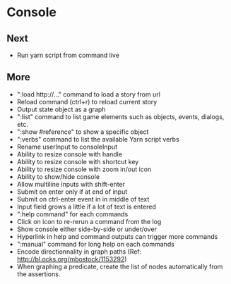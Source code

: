 
# Console

## Next

- Run yarn script from command live

## More

- ":load http://..." command to load a story from url
- Reload command (ctrl+r) to reload current story
- Output state object as a graph
- ":list" command to list game elements such as objects, events, dialogs, etc.
- ":show #reference" to show a specific object
- ":verbs" command to list the available Yarn script verbs
- Rename userInput to consoleInput
- Ability to resize console with handle
- Ability to resize console with shortcut key
- Ability to resize console with zoom in/out icon
- Ability to show/hide console
- Allow multiline inputs with shift-enter
- Submit on enter only if at end of input
- Submit on ctrl-enter event in in middle of text
- Input field grows a little if a lot of text is entered
- ":help command" for each commands
- Click on icon to re-rerun a command from the log
- Show console either side-by-side or under/over
- Hyperlink in help and command outputs can trigger more commands
- ":manual" command for long help on each commands
- Encode directionnality in graph paths (Ref: http://bl.ocks.org/mbostock/1153292)
- When graphing a predicate, create the list of nodes automatically from the assertions.
